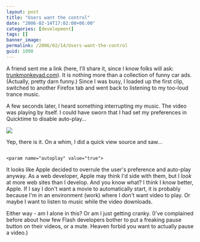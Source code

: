 ```yaml
---
layout: post
title: "Users want the control"
date: "2006-02-14T17:02:00+06:00"
categories: [development]
tags: []
banner_image: 
permalink: /2006/02/14/Users-want-the-control
guid: 1098
---
```


A friend sent me a link (here, I'll share it, since I know folks will ask: <a href="http://www.trunkmonkeyad.com">trunkmonkeyad.com</a>). It is nothing more than a collection of funny car ads. (Actually, pretty darn funny.) Since I was busy, I loaded up the first clip, switched to another Firefox tab and went back to listening to my too-loud trance music. 

A few seconds later, I heard something interrupting my music. The video was playing by itself. I could have sworn that I had set my preferences in Quicktime to disable auto-play...

<img src="http://ray.camdenfamily.com/images/quicktimepref.jpg">

Yep, there is it. On a whim, I did a quick view source and saw...

<code>
&lt;param name="autoplay" value="true"&gt;
</code>

It looks like Apple decided to overrule the user's preference and auto-play anyway. As a web developer, Apple may think I'd side with them, but I <i>look</i> at more web sites than I develop. And you know what? I think I know better, Apple. If I say I don't want a movie to automatically start, it is probably because I'm in an environment (work) where I don't want video to play. Or maybe I want to listen to music while the video downloads. 

Either way - am I alone in this? Or am I just getting cranky. (I've complained before about how few Flash developers bother to put a freaking pause button on their videos, or a mute. Heaven forbid you want to actually pause a video.)